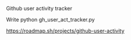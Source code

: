 Github user activity tracker

Write python gh_user_act_tracker.py <Github username>

https://roadmap.sh/projects/github-user-activity
